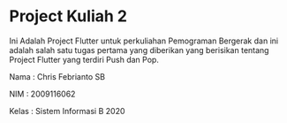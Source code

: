# Project Kuliah 2
Ini Adalah Project Flutter untuk perkuliahan Pemograman Bergerak dan ini adalah salah satu tugas pertama yang diberikan yang berisikan tentang Project Flutter yang terdiri Push dan Pop.

Nama : Chris Febrianto SB

NIM : 2009116062

Kelas : Sistem Informasi B 2020
